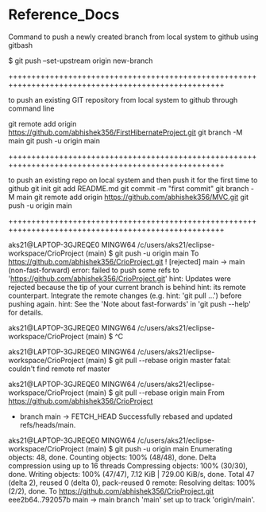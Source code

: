 # Reference_Docs

Command to push a newly created branch from local system to github using gitbash

$ git push –set-upstream origin new-branch

+++++++++++++++++++++++++++++++++++++++++++++++++++++++++++++++++++++++++++++++++++++++++++++++++++++

to push an existing GIT repository from local system to github through command line

git remote add origin https://github.com/abhishek356/FirstHibernateProject.git
git branch -M main
git push -u origin main

+++++++++++++++++++++++++++++++++++++++++++++++++++++++++++++++++++++++++++++++++++++++++++++++++++++

to push an existing repo on local system and then push it for the first time to github
git init
git add README.md
git commit -m "first commit"
git branch -M main
git remote add origin https://github.com/abhishek356/MVC.git
git push -u origin main

+++++++++++++++++++++++++++++++++++++++++++++++++++++++++++++++++++++++++++++++++++++++++++++++++++++

aks21@LAPTOP-3GJREQE0 MINGW64 /c/users/aks21/eclipse-workspace/CrioProject (main)
$ git push -u origin main
To https://github.com/abhishek356/CrioProject.git
 ! [rejected]        main -> main (non-fast-forward)
error: failed to push some refs to 'https://github.com/abhishek356/CrioProject.git'
hint: Updates were rejected because the tip of your current branch is behind
hint: its remote counterpart. Integrate the remote changes (e.g.
hint: 'git pull ...') before pushing again.
hint: See the 'Note about fast-forwards' in 'git push --help' for details.

aks21@LAPTOP-3GJREQE0 MINGW64 /c/users/aks21/eclipse-workspace/CrioProject (main)
$ ^C

aks21@LAPTOP-3GJREQE0 MINGW64 /c/users/aks21/eclipse-workspace/CrioProject (main)
$ git pull --rebase origin master
fatal: couldn't find remote ref master

aks21@LAPTOP-3GJREQE0 MINGW64 /c/users/aks21/eclipse-workspace/CrioProject (main)
$ git pull --rebase origin main
From https://github.com/abhishek356/CrioProject
 * branch            main       -> FETCH_HEAD
Successfully rebased and updated refs/heads/main.

aks21@LAPTOP-3GJREQE0 MINGW64 /c/users/aks21/eclipse-workspace/CrioProject (main)
$ git push -u origin main
Enumerating objects: 48, done.
Counting objects: 100% (48/48), done.
Delta compression using up to 16 threads
Compressing objects: 100% (30/30), done.
Writing objects: 100% (47/47), 7.12 KiB | 729.00 KiB/s, done.
Total 47 (delta 2), reused 0 (delta 0), pack-reused 0
remote: Resolving deltas: 100% (2/2), done.
To https://github.com/abhishek356/CrioProject.git
   eee2b64..792057b  main -> main
branch 'main' set up to track 'origin/main'.

